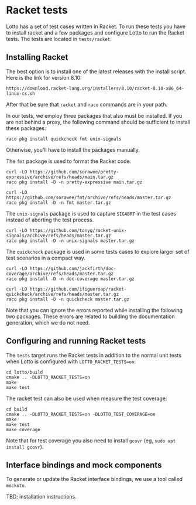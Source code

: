 # Racket tests

Lotto has a set of test cases written in Racket. To run these tests you have to install racket and a few packages and configure Lotto to run the Racket tests. The tests are located in `tests/racket`.

## Installing Racket

The best option is to install one of the latest releases with the install script.
Here is the link for version 8.10:

    https://download.racket-lang.org/installers/8.10/racket-8.10-x86_64-linux-cs.sh

After that be sure that `racket` and `raco` commands are in your path.

In our tests, we employ three packages that also must be installed.  If you are not behind a proxy, the following command should be sufficient to install these packages:

    raco pkg install quickcheck fmt unix-signals

Otherwise, you'll have to install the packages manually.

The `fmt` package is used to format the Racket code.

    curl -LO https://github.com/sorawee/pretty-expressive/archive/refs/heads/main.tar.gz
    raco pkg install -D -n pretty-expressive main.tar.gz

    curl -LO https://github.com/sorawee/fmt/archive/refs/heads/master.tar.gz
    raco pkg install -D -n fmt master.tar.gz

The `unix-signals` package is used to capture `SIGABRT` in the test cases instead of aborting the test process.

    curl -LO https://github.com/tonyg/racket-unix-signals/archive/refs/heads/master.tar.gz
    raco pkg install -D -n unix-signals master.tar.gz

The `quickcheck` package is used in some tests cases to  explore larger set of test scenarios in a compact way.

    curl -LO https://github.com/jackfirth/doc-coverage/archive/refs/heads/master.tar.gz
    raco pkg install -D -n doc-coverage master.tar.gz

    curl -LO https://github.com/ifigueroap/racket-quickcheck/archive/refs/heads/master.tar.gz
    raco pkg install -D -n quickcheck master.tar.gz

Note that you can ignore the errors reported while installing the following two packages. These errors are related to building the
documentation generation, which we do not need.

## Configuring and running Racket tests

The `tests` target runs the Racket tests in addition to the normal unit tests when Lotto is configured with `LOTTO_RACKET_TESTS=on`:

    cd lotto/build
    cmake .. -DLOTTO_RACKET_TESTS=on
    make
    make test

The racket test can also be used when measure the test coverage:

    cd build
    cmake .. -DLOTTO_RACKET_TESTS=on -DLOTTO_TEST_COVERAGE=on
    make
    make test
    make coverage

Note that for test coverage you also need to install `gcovr` (eg, `sudo apt install gcovr`).


## Interface bindings and mock components

To generate or update the Racket interface bindings, we use a tool called `mockoto`.

TBD: installation instructions.
